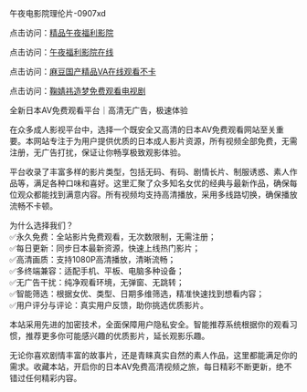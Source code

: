 午夜电影院理伦片-0907xd


点击访问：<a href="https://heiliao2dmwwy.pages.dev/">精品午夜福利影院</a>

点击访问：<a href="https://heiliaowt0d7p.pages.dev/">午夜福利影院在线</a>

点击访问：<a href="https://heiliaowzu4ur.pages.dev/">麻豆国产精品VA在线观看不卡</a>

点击访问：<a href="https://heiliaoxwd5i8.pages.dev/">鞠婧祎造梦免费观看电视剧</a>

全新日本AV免费观看平台｜高清无广告，极速体验

在众多成人影视平台中，选择一个既安全又高清的日本AV免费观看网站至关重要。本网站专注于为用户提供优质的日本成人影片资源，所有视频全部免费，无需注册，无广告打扰，保证让你畅享极致观影体验。

平台收录了丰富多样的影片类型，包括无码、有码、剧情长片、制服诱惑、素人作品等，满足各种口味和喜好。这里汇聚了众多知名女优的经典与最新作品，确保每位观众都能找到满意内容。所有视频均支持高清播放，采用多线路切换，确保播放流畅不卡顿。

为什么选择我们？  
✅永久免费：全站影片免费观看，无次数限制，无需注册；  
✅每日更新：同步日本最新资源，快速上线热门影片；  
✅高清画质：支持1080P高清播放，清晰流畅；  
✅多终端兼容：适配手机、平板、电脑多种设备；  
✅无广告干扰：纯净观看环境，无弹窗、无跳转；  
✅智能筛选：根据女优、类型、日期多维筛选，精准快速找到想看内容；  
✅用户评分与评论：真实用户反馈，助你挑选优质影片。

本站采用先进的加密技术，全面保障用户隐私安全。智能推荐系统根据你的观看习惯，推荐更多你可能感兴趣的优质影片，延长观影乐趣。

无论你喜欢剧情丰富的故事片，还是青睐真实自然的素人作品，这里都能满足你的需求。收藏本站，开启你的日本AV免费高清视频之旅，每日精彩不断更新，绝不错过任何精彩内容。

<span style="display:none;">[Canonical link]( https://github.com/duan287/85208 ）</span>

